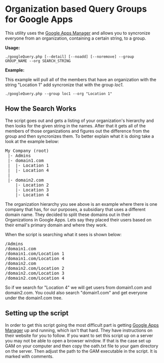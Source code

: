 Organization based Query Groups for Google Apps
===============================================

This utility uses the <a href="https://code.google.com/p/google-apps-manager/">Google Apps Manager</a> and allows you to syncronize everyone from an organization, containing a certain string, to a group.

**Usage:**

<code>./googleQuery.php [--detail] [--noadd] [--noremove] --group GROUP_NAME --org SEARCH_STRING</code>

**Example:**

This example will pull all of the members that have an organization with the string "Location 1" add syncronize that with the group *loc1*.

<code>./googleQuery.php --group loc1 --org "Location 1"</code>


How the Search Works
--------------------
The script goes out and gets a listing of your organization's hierarchy and then looks for the given string in the names. After that it gets all of the members of those organizations and figures out the difference from the group and then syncronizes them. To better explain what it is doing take a look at the example below:

<pre>
My Company (root)
 |- Admins
 |- domain1.com
 |	|- Location 1
 |	|- Location 4
 |
 |- domain2.com
    |- Location 2
  	|- Location 3
	|- Location 4
</pre>

The organization hierarchy you see above is an example where there is one company that has, for our purposes, a subsidiary that uses a different domain name. They decided to split these domains out in their Organizations in Google Apps. Lets say they placed their users based on their email's primary domain and where they work.

When the script is searching what it sees is shown below:

<pre>
/Admins
/domain1.com
/domain1.com/Location 1
/domain1.com/Location 4
/domain2.com
/domain2.com/Location 2
/domain2.com/Location 3
/domain2.com/Location 4
</pre>

So if we search for "Location 4" we will get users from domain1.com and domain2.com. You could also search "domain1.com" and get everyone under the domain1.com tree.

Setting up the script
--------------------

In order to get this script going the most difficult part is getting <a href="https://code.google.com/p/google-apps-manager/">Google Apps Manager</a> up and running, which isn't that hard. They have instructions on their website for you to follow. If you want to set this script up on a server you may not be able to open a browser window. If that is the case set up GAM on your computer and then copy the oath.txt file to your gam directory on the server. Then adjust the path to the GAM executable in the script. It is marked with comments.